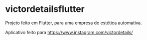 # victordetailsflutter

Projeto feito em Flutter, para uma empresa de estética automativa.

Aplicativo feito para https://www.instagram.com/victordetails/

